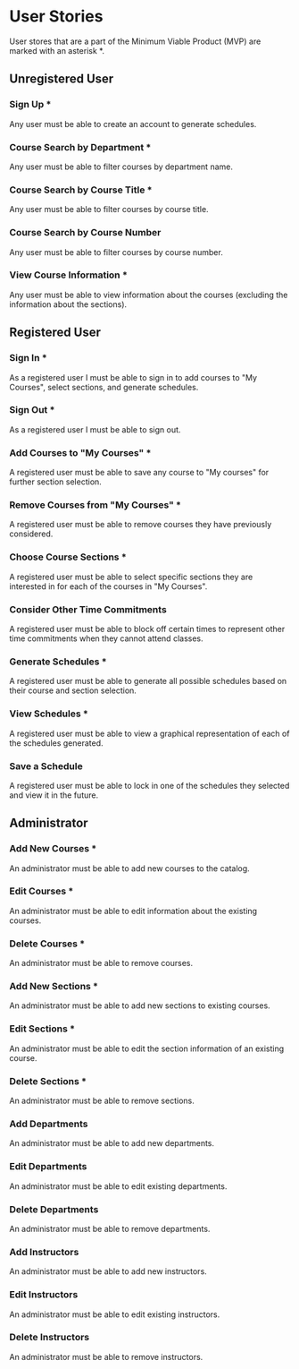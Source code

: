 # User Stories
User stores that are a part of the Minimum Viable Product (MVP) are marked with an asterisk *.

## Unregistered User

### Sign Up *
Any user must be able to create an account to generate schedules.

### Course Search by Department *
Any user must be able to filter courses by department name.

### Course Search by Course Title *
Any user must be able to filter courses by course title.

### Course Search by Course Number
Any user must be able to filter courses by course number.

### View Course Information *
Any user must be able to view information about the courses (excluding the information about the sections).

## Registered User

### Sign In *
As a registered user I must be able to sign in to add courses to "My Courses", select sections, and generate schedules.

### Sign Out *
As a registered user I must be able to sign out.

### Add Courses to "My Courses" *
A registered user must be able to save any course to "My courses" for further section selection.

### Remove Courses from "My Courses" *
A registered user must be able to remove courses they have previously considered.

### Choose Course Sections *
A registered user must be able to select specific sections they are interested in for each of the courses in "My Courses".

### Consider Other Time Commitments
A registered user must be able to block off certain times to represent other time commitments when they cannot attend classes.

### Generate Schedules *
A registered user must be able to generate all possible schedules based on their course and section selection.

### View Schedules *
A registered user must be able to view a graphical representation of each of the schedules generated.

### Save a Schedule
A registered user must be able to lock in one of the schedules they selected and view it in the future.

## Administrator

### Add New Courses *
An administrator must be able to add new courses to the catalog.

### Edit Courses *
An administrator must be able to edit information about the existing courses.

### Delete Courses *
An administrator must be able to remove courses.

### Add New Sections *
An administrator must be able to add new sections to existing courses.

### Edit Sections *
An administrator must be able to edit the section information of an existing course.

### Delete Sections *
An administrator must be able to remove sections.

### Add Departments
An administrator must be able to add new departments.

### Edit Departments
An administrator must be able to edit existing departments.

### Delete Departments
An administrator must be able to remove departments.

### Add Instructors
An administrator must be able to add new instructors.

### Edit Instructors
An administrator must be able to edit existing instructors.

### Delete Instructors
An administrator must be able to remove instructors.